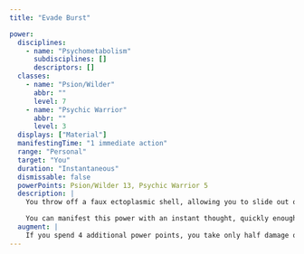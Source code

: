```yaml
---
title: "Evade Burst"

power:
  disciplines:
    - name: "Psychometabolism"
      subdisciplines: []
      descriptors: []
  classes:
    - name: "Psion/Wilder"
      abbr: ""
      level: 7
    - name: "Psychic Warrior"
      abbr: ""
      level: 3
  displays: ["Material"]
  manifestingTime: "1 immediate action"
  range: "Personal"
  target: "You"
  duration: "Instantaneous"
  dismissable: false
  powerPoints: Psion/Wilder 13, Psychic Warrior 5
  description: |
    You throw off a faux ectoplasmic shell, allowing you to slide out of range of a damaging effect. When you manifest this power in conjunction with making a successful Reflex save against an attack that normally deals half damage on a successful save, you instead take no damage.

    You can manifest this power with an instant thought, quickly enough to save yourself if you unexpectedly come within range of a dangerous effect. Manifesting this power is an immediate action. You can even manifest this power when it isn't your turn.
  augment: |
    If you spend 4 additional power points, you take only half damage on a failed Reflex save.
---
```

